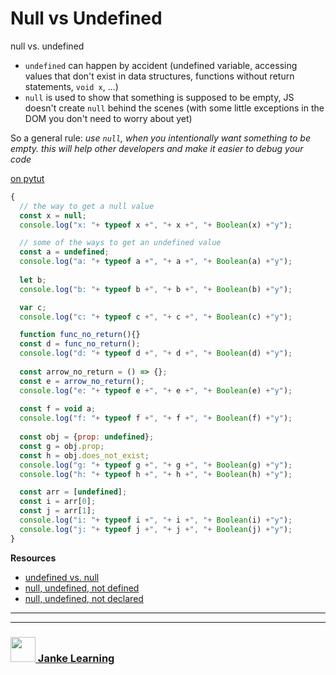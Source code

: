 # Null vs Undefined


null vs. undefined  
* ```undefined``` can happen by accident (undefined variable, accessing values that don't exist in data structures, functions without return statements, ```void x```, ...)
* ```null``` is used to show that something is supposed to be empty, JS doesn't create ```null``` behind the scenes (with some little exceptions in the DOM you don't need to worry about yet)

So a general rule: _use ```null```, when you intentionally want something to be empty. this will help other developers and  make it easier to debug your code_

[on pytut](http://www.pythontutor.com/live.html#code=const%20x%20%3D%20null%3B%0Aconsole.log%28%22x%3A%20%22%2B%20typeof%20x%20%2B%22,%20%22%2B%20x%20%2B%22,%20%22%2B%20Boolean%28x%29%20%2B%22y%22%29%3B%0A%0Aconst%20a%20%3D%20undefined%3B%0Aconsole.log%28%22a%3A%20%22%2B%20typeof%20a%20%2B%22,%20%22%2B%20a%20%2B%22,%20%22%2B%20Boolean%28a%29%20%2B%22y%22%29%3B%0A%0Alet%20b%3B%0Aconsole.log%28%22b%3A%20%22%2B%20typeof%20b%20%2B%22,%20%22%2B%20b%20%2B%22,%20%22%2B%20Boolean%28b%29%20%2B%22y%22%29%3B%0A%0Avar%20c%3B%0Aconsole.log%28%22c%3A%20%22%2B%20typeof%20c%20%2B%22,%20%22%2B%20c%20%2B%22,%20%22%2B%20Boolean%28c%29%20%2B%22y%22%29%3B%0A%0Afunction%20func_no_return%28%29%7B%7D%0Aconst%20d%20%3D%20func_no_return%28%29%3B%0Aconsole.log%28%22d%3A%20%22%2B%20typeof%20d%20%2B%22,%20%22%2B%20d%20%2B%22,%20%22%2B%20Boolean%28d%29%20%2B%22y%22%29%3B%0A%0Aconst%20arrow_no_return%20%3D%20%28%29%20%3D%3E%20%7B%7D%3B%0Aconst%20e%20%3D%20arrow_no_return%28%29%3B%0Aconsole.log%28%22e%3A%20%22%2B%20typeof%20e%20%2B%22,%20%22%2B%20e%20%2B%22,%20%22%2B%20Boolean%28e%29%20%2B%22y%22%29%3B%0A%0Aconst%20f%20%3D%20void%20a%3B%0Aconsole.log%28%22f%3A%20%22%2B%20typeof%20f%20%2B%22,%20%22%2B%20f%20%2B%22,%20%22%2B%20Boolean%28f%29%20%2B%22y%22%29%3B%0A%20%20%0Aconst%20obj%20%3D%20%7Bprop%3A%20undefined%7D%3B%0Aconst%20g%20%3D%20obj.prop%3B%0Aconst%20h%20%3D%20obj.does_not_exist%3B%0Aconsole.log%28%22g%3A%20%22%2B%20typeof%20g%20%2B%22,%20%22%2B%20g%20%2B%22,%20%22%2B%20Boolean%28g%29%20%2B%22y%22%29%3B%0Aconsole.log%28%22h%3A%20%22%2B%20typeof%20h%20%2B%22,%20%22%2B%20h%20%2B%22,%20%22%2B%20Boolean%28h%29%20%2B%22y%22%29%3B%0A%0Aconst%20arr%20%3D%20%5Bundefined%5D%3B%0Aconst%20i%20%3D%20arr%5B0%5D%3B%0Aconst%20j%20%3D%20arr%5B1%5D%3B%0Aconsole.log%28%22i%3A%20%22%2B%20typeof%20i%20%2B%22,%20%22%2B%20i%20%2B%22,%20%22%2B%20Boolean%28i%29%20%2B%22y%22%29%3B%0Aconsole.log%28%22j%3A%20%22%2B%20typeof%20j%20%2B%22,%20%22%2B%20j%20%2B%22,%20%22%2B%20Boolean%28j%29%20%2B%22y%22%29%3B%0A&cumulative=false&curInstr=27&heapPrimitives=nevernest&mode=display&origin=opt-live.js&py=js&rawInputLstJSON=%5B%5D&textReferences=false)
```js
{
  // the way to get a null value
  const x = null;
  console.log("x: "+ typeof x +", "+ x +", "+ Boolean(x) +"y");

  // some of the ways to get an undefined value
  const a = undefined;
  console.log("a: "+ typeof a +", "+ a +", "+ Boolean(a) +"y");
  
  let b;
  console.log("b: "+ typeof b +", "+ b +", "+ Boolean(b) +"y");

  var c;
  console.log("c: "+ typeof c +", "+ c +", "+ Boolean(c) +"y");

  function func_no_return(){}
  const d = func_no_return();
  console.log("d: "+ typeof d +", "+ d +", "+ Boolean(d) +"y");
  
  const arrow_no_return = () => {};
  const e = arrow_no_return();
  console.log("e: "+ typeof e +", "+ e +", "+ Boolean(e) +"y");
  
  const f = void a;
  console.log("f: "+ typeof f +", "+ f +", "+ Boolean(f) +"y");
    
  const obj = {prop: undefined};
  const g = obj.prop;
  const h = obj.does_not_exist;
  console.log("g: "+ typeof g +", "+ g +", "+ Boolean(g) +"y");
  console.log("h: "+ typeof h +", "+ h +", "+ Boolean(h) +"y");

  const arr = [undefined];
  const i = arr[0];
  const j = arr[1];
  console.log("i: "+ typeof i +", "+ i +", "+ Boolean(i) +"y");
  console.log("j: "+ typeof j +", "+ j +", "+ Boolean(j) +"y");
}
```

__Resources__
* [undefined vs. null](https://www.educba.com/undefined-vs-null/)
* [null, undefined, not defined](https://medium.com/technoetics/difference-between-null-undefined-and-not-defined-in-javascript-3a52a62894b)
* [null, undefined, not declared](https://lucybain.com/blog/2014/null-undefined-undeclared/)


___
___
### <a href="http://janke-learning.org" target="_blank"><img src="https://user-images.githubusercontent.com/18554853/50098409-22575780-021c-11e9-99e1-962787adaded.png" width="40" height="40"></img> Janke Learning</a>
